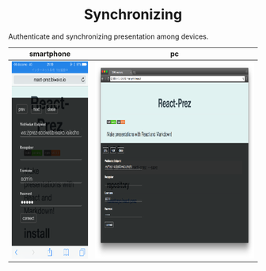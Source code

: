 <h1 style="text-align:center">Synchronizing</h1>

Authenticate and synchronizing presentation among devices.

|smartphone|pc|
|:--:|:--:|
|<img src="../image/auth-on-sp.png" height="400px"/>|<img src="../image/auth-on-pc.png" height="400px"/>|
